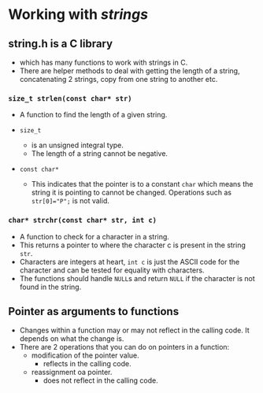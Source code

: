 # Working with _strings_

## string.h is a C library

- which has many functions to work with strings in C.
- There are helper methods to deal with getting the length of a string, concatenating 2 strings, copy from one string to another etc.

### `size_t strlen(const char* str)`

- A function to find the length of a given string.

- `size_t`

  - is an unsigned integral type.
  - The length of a string cannot be negative.

- `const char*`
  - This indicates that the pointer is to a constant `char` which means the string it is pointing to cannot be changed. Operations such as `str[0]="P";` is not valid.

### `char* strchr(const char* str, int c)`

- A function to check for a character in a string.
- This returns a pointer to where the character c is present in the string `str`.
- Characters are integers at heart, `int c` is just the ASCII code for the character and can be tested for equality with characters.
- The functions should handle `NULL`s and return `NULL` if the character is not found in the string.

## Pointer as arguments to functions

- Changes within a function may or may not reflect in the calling code. It depends on what the change is.
- There are 2 operations that you can do on pointers in a function:
  - modification of the pointer value.
    - reflects in the calling code.
  - reassignment oa pointer.
    - does not reflect in the calling code.